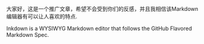 大家好，这是一个推广文章，希望不会受到你们的反感，并且我相信该Markdown编辑器有可以让人喜欢的特点.

Inkdown is a WYSIWYG Markdown editor that follows the GitHub Flavored Markdown Spec.